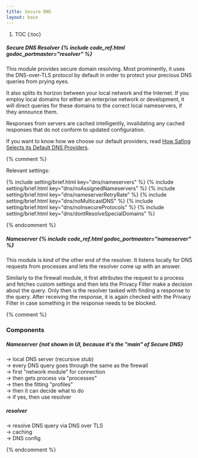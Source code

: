 ```yaml
---
title: Secure DNS
layout: base
---
```


1. TOC
{:toc}

##### Secure DNS Resolver {% include code_ref.html godoc_portmaster="resolver" %}

This module provides secure domain resolving. Most prominently, it uses the DNS-over-TLS protocol by default in order to protect your precious DNS queries from prying eyes.

It also splits its horizon between your local network and the Internet. If you employ local domains for either an enterprise network or development, it will direct queries for these domains to the correct local nameservers, if they announce them.

Responses from servers are cached intelligently, invalidating any cached responses that do not conform to updated configuration.

If you want to know how we choose our default providers, read [How Safing Selects its Default DNS Providers](https://safing.io/blog/2020/07/07/how-safing-selects-its-default-dns-providers/).

{% comment %}

Relevant settings:

{% include setting/brief.html key="dns/nameservers" %}
{% include setting/brief.html key="dns/noAssignedNameservers" %}
{% include setting/brief.html key="dns/nameserverRetryRate" %}
{% include setting/brief.html key="dns/noMulticastDNS" %}
{% include setting/brief.html key="dns/noInsecureProtocols" %}
{% include setting/brief.html key="dns/dontResolveSpecialDomains" %}

{% endcomment %}

##### Nameserver {% include code_ref.html godoc_portmaster="nameserver" %}

This module is kind of the other end of the resolver. It listens locally for DNS requests from processes and lets the resolver come up with an answer.

Similarly to the firewall module, it first attributes the request to a process and fetches custom settings and then lets the Privacy Filter make a decision about the query. Only then is the resolver tasked with finding a response to the query. After receiving the response, it is again checked with the Privacy Filter in case something in the response needs to be blocked.

{% comment %}

### Components

##### Nameserver {not shown in UI, because it's the "main" of Secure DNS}
-> local DNS server (recursive stub)  
-> every DNS query goes through the same as the firewall  
-> first "network module" for connection  
-> then gets process via "processes"  
-> then the fitting "profiles"  
-> then it can decide what to do  
-> if yes, then use resolver  

##### resolver
-> resolve DNS query via DNS over TLS  
-> caching  
-> DNS config  

{% endcomment %}

